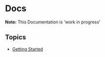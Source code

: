 # Docs

**Note:** This Documentation is 'work in progress'

## Topics
* [Getting Started](./getting-started.md)
